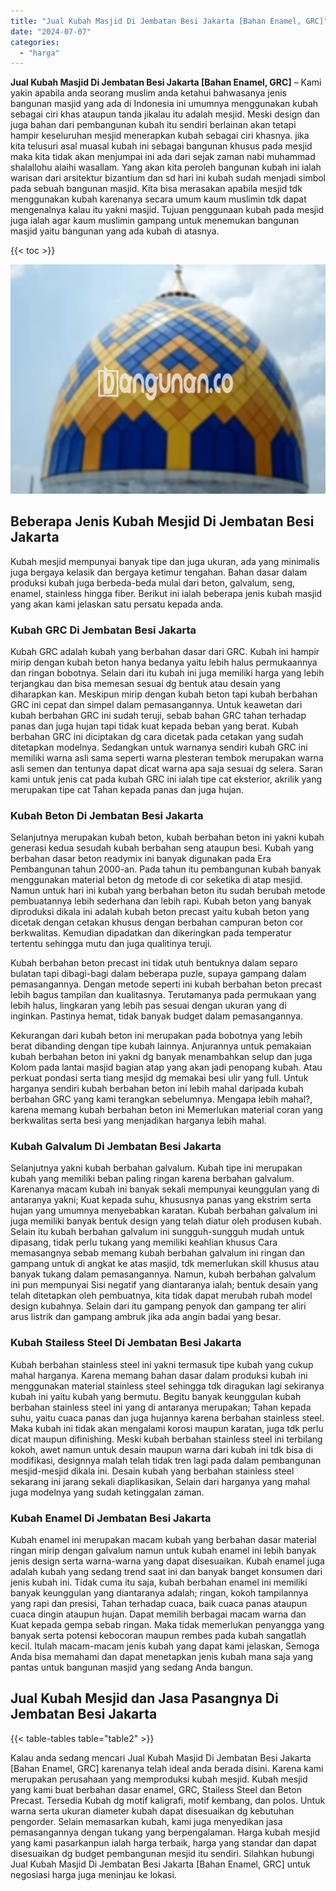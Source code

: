 ```yaml
---
title: "Jual Kubah Masjid Di Jembatan Besi Jakarta [Bahan Enamel, GRC]"
date: "2024-07-07"
categories: 
  - "harga"
---
```


**Jual Kubah Masjid Di Jembatan Besi Jakarta \[Bahan Enamel, GRC\]** – Kami yakin apabila anda seorang muslim anda ketahui bahwasanya jenis bangunan masjid yang ada di Indonesia ini umumnya menggunakan kubah sebagai ciri khas ataupun tanda jikalau itu adalah mesjid. Meski design dan juga bahan dari pembangunan kubah itu sendiri berlainan akan tetapi hampir keseluruhan mesjid menerapkan kubah sebagai ciri khasnya. jika kita telusuri asal muasal kubah ini sebagai bangunan khusus pada mesjid maka kita tidak akan menjumpai ini ada dari sejak zaman nabi muhammad shalallohu alaihi wasallam. Yang akan kita peroleh bangunan kubah ini ialah warisan dari arsitektur bizantium dan sd hari ini kubah sudah menjadi simbol pada sebuah bangunan masjid. Kita bisa merasakan apabila mesjid tdk menggunakan kubah karenanya secara umum kaum muslimin tdk dapat mengenalnya kalau itu yakni masjid. Tujuan penggunaan kubah pada mesjid juga ialah agar kaum muslimin gampang untuk menemukan bangunan masjid yaitu bangunan yang ada kubah di atasnya.

{{< toc >}}

![Jual Kubah Masjid Di Jembatan Besi Jakarta [Bahan Enamel, GRC]](/images/jual-kubah-masjid-45.png)

## Beberapa Jenis Kubah Mesjid Di Jembatan Besi Jakarta

Kubah mesjid mempunyai banyak tipe dan juga ukuran, ada yang minimalis juga bergaya kelasik dan bergaya ketimur tengahan. Bahan dasar dalam produksi kubah juga berbeda-beda mulai dari beton, galvalum, seng, enamel, stainless hingga fiber. Berikut ini ialah beberapa jenis kubah masjid yang akan kami jelaskan satu persatu kepada anda.

### Kubah GRC Di Jembatan Besi Jakarta

Kubah GRC adalah kubah yang berbahan dasar dari GRC. Kubah ini hampir mirip dengan kubah beton hanya bedanya yaitu lebih halus permukaannya dan ringan bobotnya. Selain dari itu kubah ini juga memiliki harga yang lebih terjangkau dan bisa memesan sesuai dg bentuk atau desain yang diharapkan kan. Meskipun mirip dengan kubah beton tapi kubah berbahan GRC ini cepat dan simpel dalam pemasangannya. Untuk keawetan dari kubah berbahan GRC ini sudah teruji, sebab bahan GRC tahan terhadap panas dan juga hujan tapi tidak kuat kepada beban yang berat. Kubah berbahan GRC ini diciptakan dg cara dicetak pada cetakan yang sudah ditetapkan modelnya. Sedangkan untuk warnanya sendiri kubah GRC ini memiliki warna asli sama seperti warna plesteran tembok merupakan warna asli semen dan tentunya dapat dicat warna apa saja sesuai dg selera. Saran kami untuk jenis cat pada kubah GRC ini ialah tipe cat eksterior, akrilik yang merupakan tipe cat Tahan kepada panas dan juga hujan.

### Kubah Beton Di Jembatan Besi Jakarta

Selanjutnya merupakan kubah beton, kubah berbahan beton ini yakni kubah generasi kedua sesudah kubah berbahan seng ataupun besi. Kubah yang berbahan dasar beton readymix ini banyak digunakan pada Era Pembangunan tahun 2000-an. Pada tahun itu pembangunan kubah banyak menggunakan material beton dg metode di cor seketika di atap mesjid. Namun untuk hari ini kubah yang berbahan beton itu sudah berubah metode pembuatannya lebih sederhana dan lebih rapi. Kubah beton yang banyak diproduksi dikala ini adalah kubah beton precast yaitu kubah beton yang dicetak dengan cetakan khusus dengan berbahan campuran beton cor berkwalitas. Kemudian dipadatkan dan dikeringkan pada temperatur tertentu sehingga mutu dan juga qualitinya teruji.

Kubah berbahan beton precast ini tidak utuh bentuknya dalam separo bulatan tapi dibagi-bagi dalam beberapa puzle, supaya gampang dalam pemasangannya. Dengan metode seperti ini kubah berbahan beton precast lebih bagus tampilan dan kualitasnya. Terutamanya pada permukaan yang lebih halus, lingkaran yang lebih pas sesuai dengan ukuran yang di inginkan. Pastinya hemat, tidak banyak budget dalam pemasangannya.

Kekurangan dari kubah beton ini merupakan pada bobotnya yang lebih berat dibanding dengan tipe kubah lainnya. Anjurannya untuk pemakaian kubah berbahan beton ini yakni dg banyak menambahkan selup dan juga Kolom pada lantai masjid bagian atap yang akan jadi penopang kubah. Atau perkuat pondasi serta tiang mesjid dg memakai besi ulir yang full. Untuk harganya sendiri kubah berbahan beton ini lebih mahal daripada kubah berbahan GRC yang kami terangkan sebelumnya. Mengapa lebih mahal?, karena memang kubah berbahan beton ini Memerlukan material coran yang berkwalitas serta besi yang menjadikan harganya lebih mahal.

### Kubah Galvalum Di Jembatan Besi Jakarta

Selanjutnya yakni kubah berbahan galvalum. Kubah tipe ini merupakan kubah yang memiliki beban paling ringan karena berbahan galvalum. Karenanya macam kubah ini banyak sekali mempunyai keunggulan yang di antaranya yakni; Kuat kepada suhu, khususnya panas yang ekstrim serta hujan yang umumnya menyebabkan karatan. Kubah berbahan galvalum ini juga memiliki banyak bentuk design yang telah diatur oleh produsen kubah. Selain itu kubah berbahan galvalum ini sungguh-sungguh mudah untuk dipasang, tidak perlu tukang yang memiliki keahlian khusus Cara memasangnya sebab memang kubah berbahan galvalum ini ringan dan gampang untuk di angkat ke atas masjid, tdk memerlukan skill khusus atau banyak tukang dalam pemasangannya. Namun, kubah berbahan galvalum ini pun mempunyai Sisi negatif yang diantaranya ialah; bentuk desain yang telah ditetapkan oleh pembuatnya, kita tidak dapat merubah rubah model design kubahnya. Selain dari itu gampang penyok dan gampang ter aliri arus listrik dan gampang ambruk jika ada angin badai yang besar.

### Kubah Stailess Steel Di Jembatan Besi Jakarta

Kubah berbahan stainless steel ini yakni termasuk tipe kubah yang cukup mahal harganya. Karena memang bahan dasar dalam produksi kubah ini menggunakan material stainless steel sehingga tdk diragukan lagi sekiranya kubah ini yaitu kubah yang bermutu. Begitu banyak keunggulan kubah berbahan stainless steel ini yang di antaranya merupakan; Tahan kepada suhu, yaitu cuaca panas dan juga hujannya karena berbahan stainless steel. Maka kubah ini tidak akan mengalami korosi maupun karatan, juga tdk perlu dicat maupun difinishing. Meski kubah berbahan stainless steel ini terbilang kokoh, awet namun untuk desain maupun warna dari kubah ini tdk bisa di modifikasi, designnya malah telah tidak tren lagi pada dalam pembangunan mesjid-mesjid dikala ini. Desain kubah yang berbahan stainless steel sekarang ini jarang sekali diaplikasikan, Selain dari harganya yang mahal juga modelnya yang sudah ketinggalan zaman.

### Kubah Enamel Di Jembatan Besi Jakarta

Kubah enamel ini merupakan macam kubah yang berbahan dasar material ringan mirip dengan galvalum namun untuk kubah enamel ini lebih banyak jenis design serta warna-warna yang dapat disesuaikan. Kubah enamel juga adalah kubah yang sedang trend saat ini dan banyak banget konsumen dari jenis kubah ini. Tidak cuma itu saja, kubah berbahan enamel ini memiliki banyak keunggulan yang diantaranya adalah; ringan, kokoh tampilannya yang rapi dan presisi, Tahan terhadap cuaca, baik cuaca panas ataupun cuaca dingin ataupun hujan. Dapat memilih berbagai macam warna dan Kuat kepada gempa sebab ringan. Maka tidak memerlukan penyangga yang banyak serta potensi kebocoran maupun rembes pada kubah sangatlah kecil. Itulah macam-macam jenis kubah yang dapat kami jelaskan, Semoga Anda bisa memahami dan dapat menetapkan jenis kubah mana saja yang pantas untuk bangunan masjid yang sedang Anda bangun.

## Jual Kubah Mesjid dan Jasa Pasangnya Di Jembatan Besi Jakarta

{{< table-tables table="table2" >}}

Kalau anda sedang mencari Jual Kubah Masjid Di Jembatan Besi Jakarta \[Bahan Enamel, GRC\] karenanya telah ideal anda berada disini. Karena kami merupakan perusahaan yang memproduksi kubah mesjid. Kubah mesjid yang kami buat berbahan dasar enamel, GRC, Stailess Steel dan Beton Precast. Tersedia Kubah dg motif kaligrafi, motif kembang, dan polos. Untuk warna serta ukuran diameter kubah dapat disesuaikan dg kebutuhan pengorder. Selain memasarkan kubah, kami juga menyedikan jasa pemasangannya dengan tukang yang berpengalaman. Harga kubah mesjid yang kami pasarkanpun ialah harga terbaik, harga yang standar dan dapat disesuaikan dg budget pembangunan mesjid itu sendiri. Silahkan hubungi Jual Kubah Masjid Di Jembatan Besi Jakarta \[Bahan Enamel, GRC\] untuk negosiasi harga juga meninjau ke lokasi.
